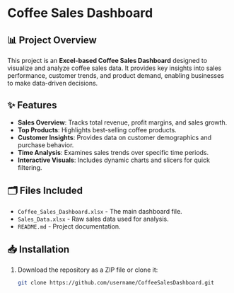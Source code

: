 # Coffee Sales Dashboard

## 📊 Project Overview  
This project is an **Excel-based Coffee Sales Dashboard** designed to visualize and analyze coffee sales data. It provides key insights into sales performance, customer trends, and product demand, enabling businesses to make data-driven decisions.

## ✨ Features  
- **Sales Overview**: Tracks total revenue, profit margins, and sales growth.  
- **Top Products**: Highlights best-selling coffee products.  
- **Customer Insights**: Provides data on customer demographics and purchase behavior.  
- **Time Analysis**: Examines sales trends over specific time periods.  
- **Interactive Visuals**: Includes dynamic charts and slicers for quick filtering.  

## 🗂️ Files Included  
- `Coffee_Sales_Dashboard.xlsx` - The main dashboard file.  
- `Sales_Data.xlsx` - Raw sales data used for analysis.  
- `README.md` - Project documentation.  

## 📥 Installation  
1. Download the repository as a ZIP file or clone it:  
   ```bash  
   git clone https://github.com/username/CoffeeSalesDashboard.git  
